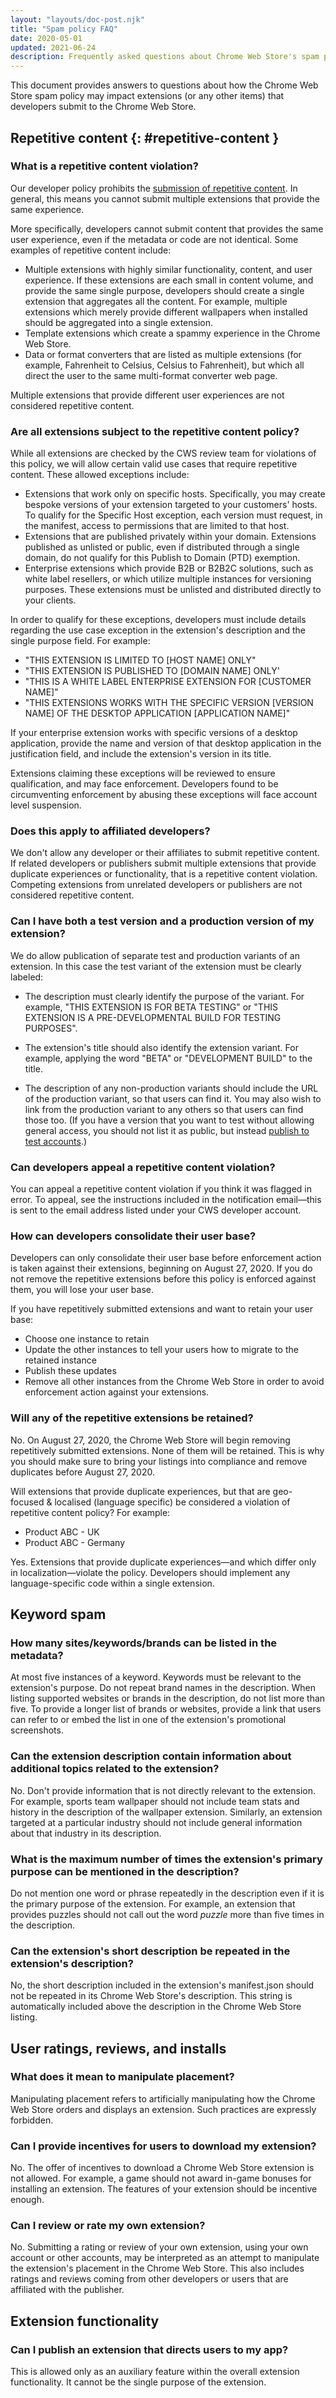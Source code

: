```yaml
---
layout: "layouts/doc-post.njk"
title: "Spam policy FAQ"
date: 2020-05-01
updated: 2021-06-24
description: Frequently asked questions about Chrome Web Store's spam policy.
---
```


This document provides answers to questions about how the Chrome Web Store spam policy may impact extensions (or any other items) that developers submit to the Chrome Web Store.

## Repetitive content {: #repetitive-content }

### What is a repetitive content violation?

Our developer policy prohibits the [submission of repetitive
content](/docs/webstore/program_policies#spam). In general, this means you
cannot submit multiple extensions that provide the same experience.

More specifically, developers cannot submit content that provides the same user experience, even if
the metadata or code are not identical. Some examples of repetitive content include:


* Multiple extensions with highly similar functionality, content, and user experience. If these
  extensions are each small in content volume, and provide the same single purpose, developers
  should create a single extension that aggregates all the content. For example, multiple
  extensions which merely provide different wallpapers when installed should be aggregated into a
  single extension. 
* Template extensions which create a spammy experience in the Chrome Web Store. 
* Data or format converters that are listed as multiple extensions (for example, Fahrenheit to
  Celsius, Celsius to Fahrenheit), but which all direct the user to the same multi-format converter
  web page.

Multiple extensions that provide different user experiences are not considered repetitive content.


### Are all extensions subject to the repetitive content policy?

While all extensions are checked by the CWS review team for violations of this policy, we will allow
certain valid use cases that require repetitive content. These allowed exceptions include:


* Extensions that work only on specific hosts. Specifically, you may create bespoke versions of
  your extension targeted to your customers' hosts. To qualify for the Specific Host exception,
  each version must request, in the manifest, access to permissions that are limited to that host. 
* Extensions that are published privately within your domain. Extensions published as unlisted or
  public, even if distributed through a single domain, do not qualify for this Publish to Domain
  (PTD) exemption. 
* Enterprise extensions which provide B2B or B2B2C solutions, such as white label resellers, or
  which utilize multiple instances for versioning purposes. These extensions must be unlisted and
  distributed directly to your clients. 

In order to qualify for these exceptions, developers must include details regarding the use case
exception in the extension's description and the single purpose field. For example:


*   "THIS EXTENSION IS LIMITED TO [HOST NAME] ONLY"
*   "THIS EXTENSION IS PUBLISHED TO [DOMAIN NAME] ONLY'
*   "THIS IS A WHITE LABEL ENTERPRISE EXTENSION FOR [CUSTOMER NAME]"
*   "THIS EXTENSIONS WORKS WITH THE SPECIFIC VERSION [VERSION NAME] OF THE DESKTOP APPLICATION  [APPLICATION NAME]"

If your enterprise extension works with specific versions of a desktop application, provide the name
and version of that desktop application in the justification field, and include the extension's
version in its title. 

Extensions claiming these exceptions will be reviewed to ensure qualification, and may face
enforcement. Developers found to be circumventing enforcement by abusing these exceptions will face
account level suspension. 


### Does this apply to affiliated developers?

We don't allow any developer or their affiliates to submit repetitive content. If related developers
or publishers submit multiple extensions that provide duplicate experiences or functionality, that
is a repetitive content violation. Competing extensions from unrelated developers or publishers are
not considered repetitive content.


### Can I have both a test version and a production version of my extension?

We do allow publication of separate test and production variants of an extension. In this case the
test variant of the extension must be clearly labeled:



* The description must clearly identify the purpose of the variant. For example, "THIS EXTENSION IS
  FOR BETA TESTING" or "THIS EXTENSION IS A PRE-DEVELOPMENTAL BUILD FOR TESTING PURPOSES".

* The extension's title should also identify the extension variant. For example, applying the word
  "BETA" or "DEVELOPMENT BUILD" to the title.

* The description of any non-production variants should include the URL of the production variant,
  so that users can find it. You may also wish to link from the production variant to any others so
  that users can find those too. (If you have a version that you want to test without allowing
  general access, you should not list it as public, but instead [publish to test
  accounts](/docs/webstore/publish#publishing-to-test-accounts).)



### Can developers appeal a repetitive content violation?

You can appeal a repetitive content violation if you think it was flagged in error. To appeal, see
the instructions included in the notification email—this is sent to the email address listed under
your CWS developer account.


### How can developers consolidate their user base?

Developers can only consolidate their user base before enforcement action is taken against their
extensions, beginning on August 27, 2020. If you do not remove the repetitive extensions before this
policy is enforced against them, you will lose your user base. 

If you have repetitively submitted extensions and want to retain your user base:



* Choose one instance to retain
* Update the other instances to tell your users how to migrate to the retained instance
* Publish these updates
* Remove all other instances from the Chrome Web Store in order to avoid enforcement action
  against your extensions. 


### Will any of the repetitive extensions be retained?

No. On August 27, 2020, the Chrome Web Store will begin removing repetitively submitted extensions.
None of them will be retained. This is why you should make sure to bring your listings into
compliance and remove duplicates before August 27, 2020.

Will extensions that provide duplicate experiences, but that are geo-focused & localised (language
specific) be considered a violation of repetitive content policy? For example:

 - Product ABC - UK
 - Product ABC - Germany

Yes. Extensions that provide duplicate experiences—and which differ only in localization—violate the
policy. Developers should implement any language-specific code within a single extension.


<h2>Keyword spam</h2>

### How many sites/keywords/brands can be listed in the metadata?

At most five instances of a keyword. Keywords must be relevant to the extension's purpose. Do not
repeat brand names in the description. When listing supported websites or brands in the description,
do not list more than five. To provide a longer list of brands or websites, provide a link that
users can refer to or embed the list in one of the extension's promotional screenshots.


### Can the extension description contain information about additional topics related to the extension?

No. Don't provide information that is not directly relevant to the extension. For example, sports
team wallpaper should not include team stats and history in the description of the wallpaper
extension. Similarly, an extension targeted at a particular industry should not include general
information about that industry in its description. 


### What is the maximum number of times the extension's primary purpose can be mentioned in the description?

Do not mention one word or phrase repeatedly in the description even if it is the primary purpose of
the extension. For example, an extension that provides puzzles should not call out the word _puzzle_
more than five times in the description.


### Can the extension's short description be repeated in the extension's description?

No, the short description included in the extension's manifest.json should not be repeated in its
Chrome Web Store's description. This string is automatically included above the description in the
Chrome Web Store listing.


<h2>User ratings, reviews, and installs</h2>

### What does it mean to manipulate placement?

Manipulating placement refers to artificially manipulating how the Chrome Web Store orders and
displays an extension. Such practices are expressly forbidden.


### Can I provide incentives for users to download my extension?

No. The offer of incentives to download a Chrome Web Store extension is not allowed. For example, a
game should not award in-game bonuses for installing an extension. The features of your extension
should be incentive enough.


### Can I review or rate my own extension?

No. Submitting a rating or review of your own extension, using your own account or other accounts,
may be interpreted as an attempt to manipulate the extension's placement in the Chrome Web Store.
This also includes ratings and reviews coming from other developers or users that are affiliated
with the publisher.


<h2>Extension functionality</h2>

### Can I publish an extension that directs users to my app?

This is allowed only as an auxiliary feature within the overall extension functionality. It cannot
be the single purpose of the extension.
